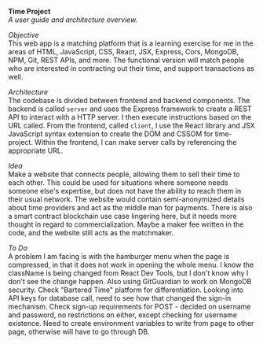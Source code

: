 ****Time Project****<br>
*A user guide and architecture overview.*


*Objective*<br>
This web app is a matching platform that is a learning exercise for me in the areas of HTML, JavaScript, CSS, React, JSX, Express, Cors, MongoDB, NPM, Git, REST APIs, and more. The functional version will match people who are interested in contracting out their time, and support transactions as well.

*Architecture*<br>
The codebase is divided between frontend and backend components. The backend is called `server` and uses the Express framework to create a REST API to interact with a HTTP server. I then execute instructions based on the URL called. From the frontend, called `client`, I use the React library and JSX JavaScript syntax extension to create the DOM and CSSOM for time-project. Within the frontend, I can make server calls by referencing the appropriate URL.

*Idea*<br>
Make a website that connects people, allowing them to sell their time to each other. This could be used for situations where someone needs someone else's expertise, but does not have the ability to reach them in their usual network. The website would contain semi-anonymized details about time providers and act as the middle man for payments. There is also a smart contract blockchain use case lingering here, but it needs more thought in regard to commercialization. Maybe a maker fee written in the code, and the website still acts as the matchmaker.

*To Do*<br>
A problem I am facing is with the hamburger menu when the page is compressed, in that it does not work in opening the whole menu. I know the className is being changed from React Dev Tools, but I don't know why I don't see the change happen. Also using GitGuardian to work on MongoDB security. Check "Bartered Time" platform for differentiation. Looking into API keys for database call, need to see how that changed the sign-in mechanism. Check sign-up requirements for POST - decided on username and password, no restrictions on either, except checking for username existence. Need to create environment variables to write from page to other page, otherwise will have to go through DB.
